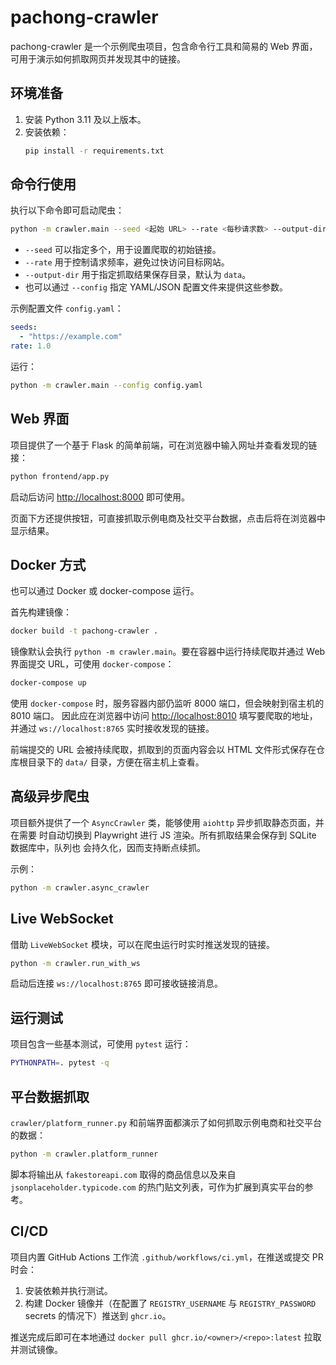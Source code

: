 # pachong-crawler

pachong-crawler 是一个示例爬虫项目，包含命令行工具和简易的 Web 界面，可用于演示如何抓取网页并发现其中的链接。

## 环境准备

1. 安装 Python 3.11 及以上版本。
2. 安装依赖：
   ```bash
   pip install -r requirements.txt
   ```

## 命令行使用

执行以下命令即可启动爬虫：

```bash
python -m crawler.main --seed <起始 URL> --rate <每秒请求数> --output-dir out
```

- `--seed` 可以指定多个，用于设置爬取的初始链接。
- `--rate` 用于控制请求频率，避免过快访问目标网站。
- `--output-dir` 用于指定抓取结果保存目录，默认为 `data`。
- 也可以通过 `--config` 指定 YAML/JSON 配置文件来提供这些参数。

示例配置文件 `config.yaml`：

```yaml
seeds:
  - "https://example.com"
rate: 1.0
```

运行：

```bash
python -m crawler.main --config config.yaml
```

## Web 界面

项目提供了一个基于 Flask 的简单前端，可在浏览器中输入网址并查看发现的链接：

```bash
python frontend/app.py
```

启动后访问 <http://localhost:8000> 即可使用。

页面下方还提供按钮，可直接抓取示例电商及社交平台数据，点击后将在浏览器中显示结果。

## Docker 方式

也可以通过 Docker 或 docker-compose 运行。

首先构建镜像：

```bash
docker build -t pachong-crawler .
```

镜像默认会执行 `python -m crawler.main`。要在容器中运行持续爬取并通过 Web 界面提交 URL，可使用 `docker-compose`：

```bash
docker-compose up
```

使用 `docker-compose` 时，服务容器内部仍监听 8000 端口，但会映射到宿主机的 8010 端口。
因此应在浏览器中访问 <http://localhost:8010> 填写要爬取的地址，并通过 `ws://localhost:8765` 实时接收发现的链接。

前端提交的 URL 会被持续爬取，抓取到的页面内容会以 HTML 文件形式保存在仓库根目录下的 `data/` 目录，方便在宿主机上查看。

## 高级异步爬虫

项目额外提供了一个 `AsyncCrawler` 类，能够使用 `aiohttp` 异步抓取静态页面，并在需要
时自动切换到 Playwright 进行 JS 渲染。所有抓取结果会保存到 SQLite 数据库中，队列也
会持久化，因而支持断点续抓。

示例：

```bash
python -m crawler.async_crawler
```

## Live WebSocket

借助 `LiveWebSocket` 模块，可以在爬虫运行时实时推送发现的链接。

```bash
python -m crawler.run_with_ws
```

启动后连接 `ws://localhost:8765` 即可接收链接消息。

## 运行测试

项目包含一些基本测试，可使用 `pytest` 运行：

```bash
PYTHONPATH=. pytest -q
```

## 平台数据抓取

`crawler/platform_runner.py` 和前端界面都演示了如何抓取示例电商和社交平台的数据：

```bash
python -m crawler.platform_runner
```

脚本将输出从 `fakestoreapi.com` 取得的商品信息以及来自 `jsonplaceholder.typicode.com`
的热门贴文列表，可作为扩展到真实平台的参考。

## CI/CD

项目内置 GitHub Actions 工作流 `.github/workflows/ci.yml`，在推送或提交 PR 时会：

1. 安装依赖并执行测试。
2. 构建 Docker 镜像并（在配置了 `REGISTRY_USERNAME` 与 `REGISTRY_PASSWORD`
   secrets 的情况下）推送到 `ghcr.io`。

推送完成后即可在本地通过 `docker pull ghcr.io/<owner>/<repo>:latest` 拉取并测试镜像。

